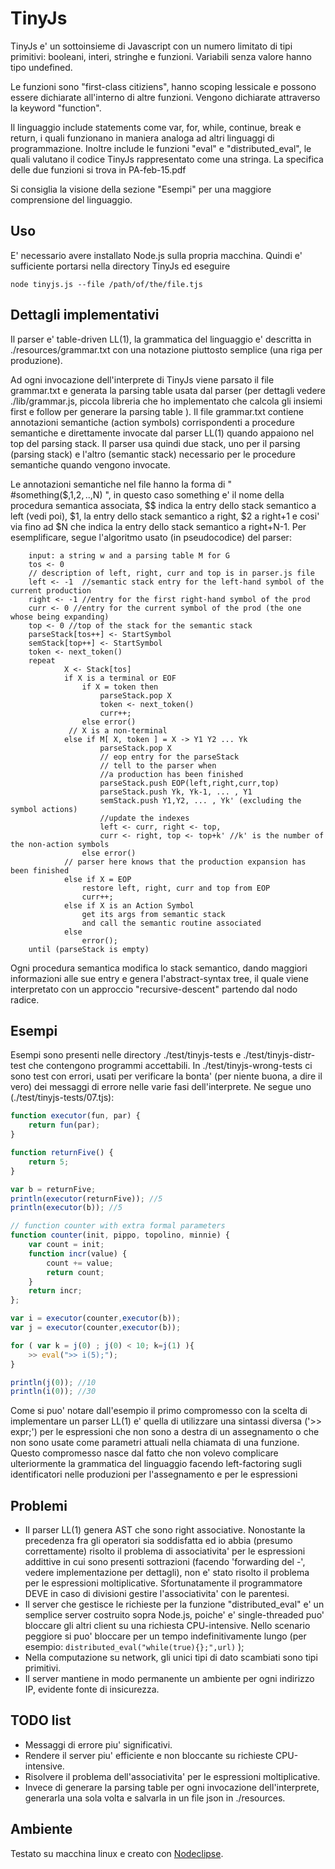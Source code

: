 
# TinyJs
TinyJs e' un sottoinsieme di Javascript con un numero limitato di tipi primitivi: 
booleani, interi, stringhe e funzioni. Variabili senza valore hanno tipo undefined.

Le funzioni sono "first-class citiziens", hanno scoping lessicale e possono essere 
dichiarate all'interno di altre funzioni. Vengono dichiarate attraverso la
keyword "function".

Il linguaggio include statements come var, for, while, continue, break e
return, i quali funzionano in maniera analoga ad altri linguaggi di programmazione. Inoltre
include le funzioni "eval" e "distributed_eval", le quali valutano il codice TinyJs
rappresentato come una stringa. La specifica delle due funzioni si trova in PA-feb-15.pdf

Si consiglia la visione della sezione "Esempi" per una maggiore comprensione del
linguaggio.

## Uso
E' necessario avere installato Node.js sulla propria macchina.
Quindi e' sufficiente portarsi nella directory TinyJs ed eseguire
``` 
node tinyjs.js --file /path/of/the/file.tjs 
```

## Dettagli implementativi
Il parser e' table-driven LL(1), la grammatica del linguaggio e' descritta in
./resources/grammar.txt con una notazione piuttosto semplice (una riga per produzione).

Ad ogni invocazione dell'interprete di TinyJs viene parsato il file grammar.txt e generata
la parsing table usata dal parser (per dettagli vedere ./lib/grammar.js, piccola libreria che
ho implementato che calcola gli insiemi first e follow per generare la parsing table ). 
Il file grammar.txt contiene annotazioni semantiche (action symbols) corrispondenti a procedure 
semantiche e direttamente invocate dal parser LL(1) quando appaiono nel top del parsing stack. 
Il parser usa quindi due stack, uno per il parsing (parsing stack) e l'altro (semantic stack)
necessario per le procedure semantiche quando vengono invocate.

Le annotazioni semantiche nel file hanno la forma di " #something($$,$1,$2, ..,$N) ", in questo 
caso something e' il nome della procedura semantica associata, $$ indica la entry dello
stack semantico a left (vedi poi), $1, la entry dello stack semantico a right, $2 a right+1 e
cosi' via fino ad $N che indica la entry dello stack semantico a right+N-1.
Per esemplificare, segue l'algoritmo usato (in pseudocodice) del parser:

```
	input: a string w and a parsing table M for G
	tos <- 0
	// description of left, right, curr and top is in parser.js file
	left <- -1  //semantic stack entry for the left-hand symbol of the current production
	right <- -1 //entry for the first right-hand symbol of the prod
	curr <- 0 //entry for the current symbol of the prod (the one whose being expanding)
	top <- 0 //top of the stack for the semantic stack
	parseStack[tos++] <- StartSymbol 
	semStack[top++] <- StartSymbol
	token <- next_token() 
	repeat
			X <- Stack[tos]
			if X is a terminal or EOF
				if X = token then
					parseStack.pop X
					token <- next_token()
					curr++;
				else error()
			 // X is a non-terminal
			else if M[ X, token ] = X -> Y1 Y2 ... Yk
					parseStack.pop X
					// eop entry for the parseStack
					// tell to the parser when 
					//a production has been finished
					parseStack.push EOP(left,right,curr,top)
					parseStack.push Yk, Yk-1, ... , Y1
					semStack.push Y1,Y2, ... , Yk' (excluding the symbol actions)
					//update the indexes
					left <- curr, right <- top,
					curr <- right, top <- top+k' //k' is the number of the non-action symbols
				else error()
			// parser here knows that the production expansion has been finished
			else if X = EOP
				restore left, right, curr and top from EOP
				curr++;
			else if X is an Action Symbol
				get its args from semantic stack
				and call the semantic routine associated
			else 
				error();
	until (parseStack is empty)
```
Ogni procedura semantica modifica lo stack semantico, dando maggiori informazioni alle sue
entry e genera l'abstract-syntax tree, il quale viene interpretato con un approccio
"recursive-descent" partendo dal nodo radice.

## Esempi
Esempi sono presenti nelle directory ./test/tinyjs-tests e ./test/tinyjs-distr-test che
contengono programmi accettabili. In ./test/tinyjs-wrong-tests ci sono test con errori, usati
per verificare la bonta' (per niente buona, a dire il vero) dei messaggi di errore nelle varie
fasi dell'interprete. Ne segue uno (./test/tinyjs-tests/07.tjs):

``` javascript
function executor(fun, par) { 
	return fun(par);
}

function returnFive() {
	return 5;	
}

var b = returnFive;
println(executor(returnFive)); //5
println(executor(b)); //5

// function counter with extra formal parameters
function counter(init, pippo, topolino, minnie) {
	var count = init;
	function incr(value) {
		count += value;
		return count;
	}
	return incr;
};

var i = executor(counter,executor(b));
var j = executor(counter,executor(b));

for ( var k = j(0) ; j(0) < 10; k=j(1) ){
	>> eval(">> i(5);");
}

println(j(0)); //10
println(i(0)); //30
```
Come si puo' notare dall'esempio il primo compromesso con la scelta di implementare un
parser LL(1) e' quella di utilizzare una sintassi diversa ('>> expr;') per le espressioni 
che non sono a destra di un assegnamento o che non sono usate come parametri attuali
nella chiamata di una funzione. Questo compromesso nasce dal fatto che non volevo complicare
ulteriormente la grammatica del linguaggio facendo left-factoring sugli identificatori nelle
produzioni per l'assegnamento e per le espressioni

## Problemi
- Il parser LL(1) genera AST che sono right associative. Nonostante la precedenza fra gli
operatori sia soddisfatta ed io abbia (presumo correttamente) risolto il problema di associativita' 
per le espressioni addittive in cui sono presenti sottrazioni (facendo 'forwarding del -', vedere 
implementazione per dettagli), non e' stato risolto il problema per le espressioni moltiplicative.
Sfortunatamente il programmatore DEVE in caso di divisioni gestire l'associativita' con le parentesi.
- Il server che gestisce le richieste per la funzione "distributed_eval" e' un semplice server
costruito sopra Node.js, poiche' e' single-threaded puo' bloccare gli altri client su una 
richiesta CPU-intensive. Nello scenario peggiore si puo' bloccare per un tempo indefinitivamente
lungo (per esempio: ```distributed_eval("while(true){};",url)``` );
- Nella computazione su network, gli unici tipi di dato scambiati sono tipi primitivi.
- Il server mantiene in modo permanente un ambiente per ogni indirizzo IP, evidente fonte di
insicurezza.

## TODO list
- Messaggi di errore piu' significativi.
- Rendere il server piu' efficiente e non bloccante su richieste CPU-intensive.
- Risolvere il problema dell'associativita' per le espressioni moltiplicative.
- Invece di generare la parsing table per ogni invocazione dell'interprete, generarla una sola volta
e salvarla in un file json in ./resources.

## Ambiente
Testato su macchina linux e creato con [Nodeclipse](https://github.com/Nodeclipse/nodeclipse-1).
